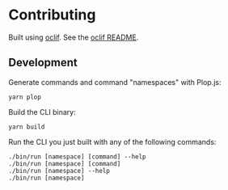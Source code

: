 # Contributing

Built using [oclif](https://github.com/oclif/oclif). See the [oclif README](./oclif_README.md).


## Development

Generate commands and command "namespaces" with Plop.js:

    yarn plop

Build the CLI binary:

    yarn build

Run the CLI you just built with any of the following commands:

    ./bin/run [namespace] [command] --help
    ./bin/run [namespace] [command]
    ./bin/run [namespace] --help
    ./bin/run [namespace]
